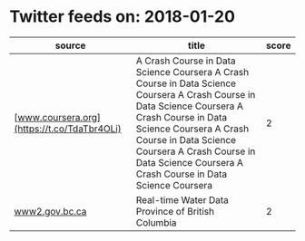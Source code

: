 # Twitter feeds on: 2018-01-20

|source|title                         |score|
|------------------------------------------------------|-----------------------------------|----|
|[www.coursera.org](https://t.co/TdaTbr4OLi) |A Crash Course in Data Science   Coursera A Crash Course in Data Science   Coursera A Crash Course in Data Science   Coursera A Crash Course in Data Science   Coursera A Crash Course in Data Science   Coursera A Crash Course in Data Science   Coursera A Crash Course in Data Science   Coursera|     2|
|[www2.gov.bc.ca](https://t.co/yvuVcTrwty)             |Real-time Water Data Province of British Columbia|    2|

